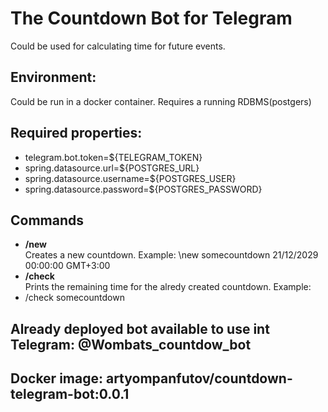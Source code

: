 # The Countdown Bot for Telegram

Could be used for calculating time for future events.

## Environment:
  Could be run in a docker container. Requires a running RDBMS(postgers)
## Required properties:
-   telegram.bot.token=${TELEGRAM_TOKEN}
-   spring.datasource.url=${POSTGRES_URL}
-   spring.datasource.username=${POSTGRES_USER}
-   spring.datasource.password=${POSTGRES_PASSWORD}

## Commands
- **/new**
<br> Creates a new countdown.
Example: \new somecountdown 21/12/2029 00:00:00 GMT+3:00
- **/check**
<br> Prints the remaining time for the alredy created countdown.
Example:
- /check somecountdown

## Already deployed bot available to use int Telegram: **@Wombats_countdow_bot**

## Docker image: **artyompanfutov/countdown-telegram-bot:0.0.1**

